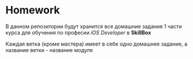 # Homework
В данном репозитории будут хранится все домашние задания 1 части курса для обучения по професии *iOS Developer* в **SkillBox**

Каждая ветка (кроме мастера) имеет в себе одно домашнее задание, а название ветки - название модуля
